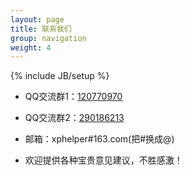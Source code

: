 ```yaml
---
layout: page
title: 联系我们
group: navigation
weight: 4
---
```


{% include JB/setup %}

  - QQ交流群1：<a href="http://url.cn/R6mFkq" target="_blank">120770970</a>
  - QQ交流群2：<a href="http://url.cn/Jb8M7S" target="_blank">290186213</a>
  - 邮箱：xphelper#163.com(把#换成@)
	
  - 欢迎提供各种宝贵意见建议，不胜感激！